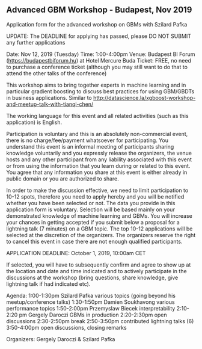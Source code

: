 ## Advanced GBM Workshop - Budapest, Nov 2019

Application form for the advanced workshop on GBMs with Szilard Pafka

UPDATE: The DEADLINE for applying has passed, please DO NOT SUBMIT any further applications

Date: Nov 12, 2019 (Tuesday)
Time: 1:00-4:00pm
Venue: Budapest BI Forum (https://budapestbiforum.hu) at Hotel Mercure Buda
Ticket: FREE, no need to purchase a conference ticket (although you may still want to do that to attend the other talks of the conference)

This workshop aims to bring together experts in machine learning and in particular gradient boosting to discuss best practices for using GBM/GBDTs in business applications. Similar to http://datascience.la/xgboost-workshop-and-meetup-talk-with-tianqi-chen/

The working language for this event and all related activities (such as this application) is English. 

Participation is voluntary and this is an absolutely non-commercial event, there is no charge/fee/payment whatsoever for participating. You understand this event is an informal meeting of participants sharing knowledge voluntarily and you expressly release the organizers, the venue hosts and any other participant from any liability associated with this event or from using the information that you learn during or related to this event. You agree that any information you share at this event is either already in public domain or you are authorized to share. 

In order to make the discussion effective, we need to limit participation to 10-12 spots, therefore you need to apply hereby and you will be notified whether you have been selected or not. The data you provide in this application form is voluntary. Selection will be based mainly on your demonstrated knowledge of machine learning and GBMs. You will increase your chances in getting accepted if you submit below a proposal for a lightning talk (7 minutes) on a GBM topic. The top 10-12 applications will be selected at the discretion of the organizers. The organizers reserve the right to cancel this event in case there are not enough qualified participants.

APPLICATION DEADLINE: October 1, 2019, 10:00am CET

If selected, you will have to subsequently confirm and agree to show up at the location and date and time indicated and to actively participate in the discussions at the workshop (bring questions, share knowledge, give lightning talk if had indicated etc).

Agenda:
1:00-1:30pm Szilard Pafka various topics (going beyond his meetup/conference talks)
1:30-1:50pm Damien Soukhavong various performance topics
1:50-2:00pm Przemyslaw Biecek interpretability 
2:10-2:20 pm Gergely Daroczi GBMs in production 
2:20-2:30pm open discussions
2:30-2:50pm break
2:50-3:50pm contributed lightning talks (6)
3:50-4:00pm open discussions, closing remarks

Organizers: Gergely Daroczi & Szilard Pafka
